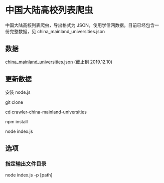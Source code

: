 # 中国大陆高校列表爬虫
中国大陆高校列表爬虫，导出格式为 JSON，使用学信网数据。目前已经包含一份完整数据，见 china_mainland_universities.json

## 数据
[china_mainland_universities.json](./china_mainland_universities.json) (截止到 2019.12.10)

## 更新数据
安装 node.js

git clone

cd crawler-china-mainland-universities

npm install

node index.js

## 选项

### 指定输出文件目录
node index.js -p [path]
